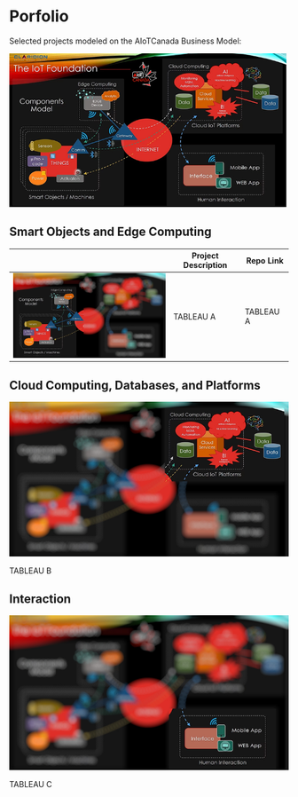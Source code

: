 # Porfolio

Selected projects modeled on the  AIoTCanada Business Model:

<img src="img/model1.jpg" alt="Modèle d'AIoTCanada" width="500">

## Smart Objects and Edge Computing

| []() | Project Description | Repo Link |
|------|------|------|
| <img src="img/model1a.jpg" alt="Modèle d'AIoTCanada" width="400">   | TABLEAU A    | TABLEAU A    |

## Cloud Computing, Databases, and Platforms

![Modèle d'AIoTCanada](img/model1b.jpg "Modèle d'AIoTCanada")

TABLEAU B

## Interaction
 
![Modèle d'AIoTCanada](img/model1c.jpg "Modèle d'AIoTCanada")

TABLEAU C
